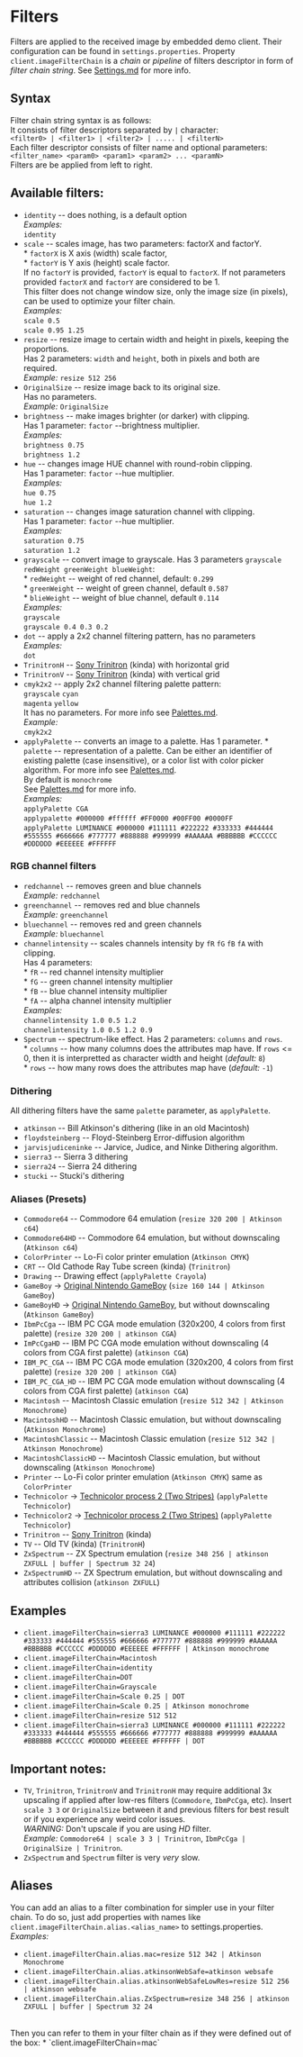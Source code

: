 # Filters

Filters are applied to the received image by embedded demo client.
Their configuration can be found in `settings.properties`.
Property `client.imageFilterChain` is a _chain_ or _pipeline_ of filters descriptor in form of _filter chain string_.
See [Settings.md](https://github.com/SR3u/gphotorepo/blob/master/documentation/Settings.md) for more info.

## Syntax
Filter chain string syntax is as follows:<br>
It consists of filter descriptors separated by `|` character:<br>
`<filter0> | <filter1> | <filter2> | ..... | <filterN>`<br>
Each filter descriptor consists of filter name and optional parameters:<br>
`<filter_name> <param0> <param1> <param2> ... <paramN>`<br>
Filters are be applied from left to right.

## Available filters:
* `identity` -- does nothing, is a default option<br>
        *Examples:*<br>`identity`
* `scale` -- scales image, has two parameters: factorX and factorY.<br>
           * `factorX` is X axis (width) scale factor,<br>
           * `factorY` is Y axis (height) scale factor.<br>
           If no `factorY` is provided, `factorY` is equal to `factorX`.
           If not parameters provided `factorX` and `factorY` are considered to be 1.<br>
           This filter does not change window size, only the image size (in pixels), can be used to optimize your filter chain.<br>
           *Examples:*<br> `scale 0.5`<br> `scale 0.95 1.25`<br>
* `resize` -- resize image to certain width and height in pixels, keeping the proportions.<br>
            Has 2 parameters: `width` and `height`, both in pixels and both are required.<br>
            *Example:* `resize 512 256`<br>
* `OriginalSize` -- resize image back to its original size.<br>Has no parameters.<br>*Example:* `OriginalSize`<br>
* `brightness` -- make images brighter (or darker) with clipping.<br>
            Has 1 parameter: `factor` --brightness multiplier. <br>
            *Examples:*<br>`brightness 0.75`<br>`brightness 1.2`<br>
* `hue` -- changes image HUE channel with round-robin clipping.<br>
            Has 1 parameter: `factor` --hue multiplier. <br>
            *Examples:*<br>`hue 0.75`<br>`hue 1.2`<br>
* `saturation` -- changes image saturation channel with clipping.<br>
            Has 1 parameter: `factor` --hue multiplier. <br>
            *Examples:*<br>`saturation 0.75`<br>`saturation 1.2`<br>                     
* `grayscale` -- convert image to grayscale. Has 3 parameters `grayscale redWeight greenWeight blueWeight`:<br>
            * `redWeight` -- weight of red channel, default: `0.299`<br>
            * `greenWeight` -- weight of green channel, default `0.587`<br>
            * `blieWeight` -- weight of blue channel, default `0.114`<br>
            *Examples:*<br>`grayscale`<br>`grayscale 0.4 0.3 0.2`<br>
* `dot` -- apply a 2x2 channel filtering pattern, has no parameters<br>
        *Examples:*<br>`dot`<br>
* `TrinitronH` -- [Sony Trinitron](https://en.wikipedia.org/wiki/Trinitron) (kinda) with horizontal grid<br>
* `TrinitronV` -- [Sony Trinitron](https://en.wikipedia.org/wiki/Trinitron) (kinda) with vertical grid<br>
* `cmyk2x2` -- apply 2x2 channel filtering palette pattern:<br>
              `grayscale` `cyan`<br>
               `magenta` `yellow`<br>
               It has no parameters.
               For more info see [Palettes.md](https://github.com/SR3u/gphotorepo/blob/master/documentation/Palettes.md).<br>
                *Example:* <br>`cmyk2x2`
* `applyPalette` -- converts an image to a palette. Has 1 parameter.
                * `palette` -- representation of a palette. Can be either an identifier of existing palette (case insensitive), 
                or a color list with color picker algorithm. For more info see [Palettes.md](https://github.com/SR3u/gphotorepo/blob/master/documentation/Palettes.md).<br>
                By default is `monochrome`<br>See [Palettes.md](https://github.com/SR3u/gphotorepo/blob/master/documentation/Palettes.md) for more info.<br>
                *Examples:* <br>`applyPalette CGA`<br>`applypalette #000000 #ffffff #FF0000 #00FF00 #0000FF`<br>
                `applyPalette LUMINANCE #000000 #111111 #222222 #333333 #444444 #555555 #666666 #777777 #888888 #999999 #AAAAAA #BBBBBB #CCCCCC #DDDDDD #EEEEEE #FFFFFF`<br>
### RGB channel filters
* `redchannel` -- removes green and blue channels<br>*Example:* `redchannel`<br>
* `greenchannel` -- removes red and blue channels<br>*Example:* `greenchannel`<br>
* `bluechannel` -- removes red and green channels<br>*Example:* `bluechannel`<br>
* `channelintensity` -- scales channels intensity by `fR` `fG` `fB` `fA` with clipping.<br>Has 4 parameters:
<br>* `fR` -- red channel intensity multiplier
<br>* `fG` -- green channel intensity multiplier
<br>* `fB` -- blue channel intensity multiplier
<br>* `fA` -- alpha channel intensity multiplier
<br>*Examples:* <br>`channelintensity 1.0 0.5 1.2`<br>`channelintensity 1.0 0.5 1.2 0.9`
* `Spectrum` -- spectrum-like effect. Has 2 parameters: `columns` and `rows`.<br>
        * `columns` -- how many columns does the attributes map have. If `rows` <= 0, then it is interpretted as character width and height (*default:* `8`)<br>
        * `rows` -- how many rows does the attributes map have (*default:* `-1`)<br>
        
### Dithering            
All dithering filters have the same `palette` parameter, as `applyPalette`.
* `atkinson` -- Bill Atkinson's dithering (like in an old Macintosh)
* `floydsteinberg` -- Floyd-Steinberg Error-diffusion algorithm
* `jarvisjudiceninke` -- Jarvice, Judice, and Ninke Dithering algorithm.
* `sierra3` -- Sierra 3 dithering           
* `sierra24` -- Sierra 24 dithering
* `stucki` -- Stucki's dithering

### Aliases (Presets)
* `Commodore64` -- Commodore 64 emulation (`resize 320 200 | Atkinson c64`)<br>
* `Commodore64HD` -- Commodore 64 emulation, but without downscaling (`Atkinson c64`)<br>
* `ColorPrinter` -- Lo-Fi color printer emulation (`Atkinson CMYK`)<br>
* `CRT` -- Old Cathode Ray Tube screen (kinda) (`Trinitron`)<br>
* `Drawing`  -- Drawing effect (`applyPalette Crayola`)<br>
* `GameBoy` -> [Original Nintendo GameBoy](https://en.wikipedia.org/wiki/List_of_video_game_console_palettes#Game_Boy) (`size 160 144 | Atkinson GameBoy`)<br>
* `GameBoyHD` -> [Original Nintendo GameBoy](https://en.wikipedia.org/wiki/List_of_video_game_console_palettes#Game_Boy), but without downscaling (`Atkinson GameBoy`)<br>
* `IbmPcCga` -- IBM PC CGA mode emulation (320x200, 4 colors from first palette) (`resize 320 200 | atkinson CGA`)<br>
* `ImPcCgaHD` -- IBM PC CGA mode emulation without downscaling (4 colors from CGA first palette) (`atkinson CGA`)<br>
* `IBM_PC_CGA` -- IBM PC CGA mode emulation (320x200, 4 colors from first palette) (`resize 320 200 | atkinson CGA`)<br>
* `IBM_PC_CGA_HD` -- IBM PC CGA mode emulation without downscaling (4 colors from CGA first palette) (`atkinson CGA`)<br>
* `Macintosh` -- Macintosh Classic emulation (`resize 512 342 | Atkinson Monochrome`)<br>
* `MacintoshHD` -- Macintosh Classic emulation, but without downscaling (`Atkinson Monochrome`)<br>
* `MacintoshClassic` -- Macintosh Classic emulation (`resize 512 342 | Atkinson Monochrome`)<br>
* `MacintoshClassicHD` -- Macintosh Classic emulation, but without downscaling (`Atkinson Monochrome`)<br>
* `Printer` -- Lo-Fi color printer emulation (`Atkinson CMYK`) same as `ColorPrinter`<br>
* `Technicolor` -> [Technicolor process 2 (Two Stripes)](https://en.wikipedia.org/wiki/Technicolor#Process_2) (`applyPalette Technicolor`)<br>
* `Technicolor2` -> [Technicolor process 2 (Two Stripes)](https://en.wikipedia.org/wiki/Technicolor#Process_2) (`applyPalette Technicolor`)<br>
* `Trinitron` -- [Sony Trinitron](https://en.wikipedia.org/wiki/Trinitron) (kinda)<br>
* `TV` -- Old TV (kinda) (`TrinitronH`)<br>  
* `ZxSpectrum` -- ZX Spectrum emulation (`resize 348 256 | atkinson ZXFULL | buffer | Spectrum 32 24`)<br>
* `ZxSpectrumHD` -- ZX Spectrum emulation, but without downscaling and attributes collision (`atkinson ZXFULL`)<br>

## Examples
* `client.imageFilterChain=sierra3 LUMINANCE #000000 #111111 #222222 #333333 #444444 #555555 #666666 #777777 #888888 #999999 #AAAAAA #BBBBBB #CCCCCC #DDDDDD #EEEEEE #FFFFFF | Atkinson monochrome`<br>
* `client.imageFilterChain=Macintosh`<br>
* `client.imageFilterChain=identity`<br>
* `client.imageFilterChain=DOT`<br>
* `client.imageFilterChain=Grayscale`<br>
* `client.imageFilterChain=Scale 0.25 | DOT`<br>
* `client.imageFilterChain=Scale 0.25 | Atkinson monochrome`<br>
* `client.imageFilterChain=resize 512 512`<br>
* `client.imageFilterChain=sierra3 LUMINANCE #000000 #111111 #222222 #333333 #444444 #555555 #666666 #777777 #888888 #999999 #AAAAAA #BBBBBB #CCCCCC #DDDDDD #EEEEEE #FFFFFF | DOT`<br>

## Important notes: 
* `TV`, `Trinitron`, `TrinitronV` and `TrinitronH` may require additional 3x upscaling if applied after low-res filters (`Commodore`, `IbmPcCga`, etc).
Insert `scale 3 3` or `OriginalSize` between it and previous filters for best result or if you experience any weird color issues.<br>
*WARNING:* Don't upscale if you are using *HD* filter.<br>
*Example:* `Commodore64 | scale 3 3 | Trinitron`, `IbmPcCga | OriginalSize | Trinitron`.
* `ZxSpectrum` and `Spectrum` filter is very *very* slow. 

## Aliases
You can add an alias to a filter combination for simpler use in your filter chain.
To do so, just add properties with names like `client.imageFilterChain.alias.<alias_name>` to settings.properties.<br>
*Examples:*<br>
* `client.imageFilterChain.alias.mac=resize 512 342 | Atkinson Monochrome`
* `client.imageFilterChain.alias.atkinsonWebSafe=atkinson websafe`
* `client.imageFilterChain.alias.atkinsonWebSafeLowRes=resize 512 256 | atkinson websafe`
* `client.imageFilterChain.alias.ZxSpectrum=resize 348 256 | atkinson ZXFULL | buffer | Spectrum 32 24`
<br>
Then you can refer to them in your filter chain as if they were defined out of the box:   
* `client.imageFilterChain=mac`

